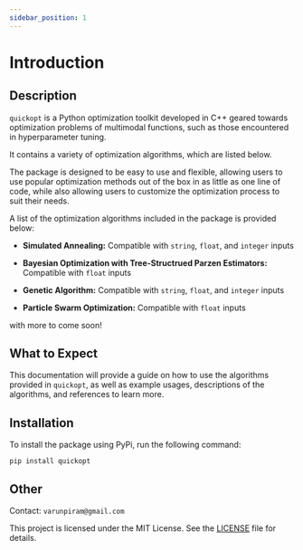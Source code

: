 ```yaml
---
sidebar_position: 1
---
```


# Introduction

## Description

`quickopt` is a Python optimization toolkit developed in C++ geared towards optimization problems of multimodal functions, such as those encountered in hyperparameter tuning. 

It contains a variety of optimization algorithms, which are listed below. 

The package is designed to be easy to use and flexible, allowing users to use popular optimization methods out of the box in as little as one line of code, while also allowing users to customize the optimization process to suit their needs. 

A list of the optimization algorithms included in the package is provided below:

- **Simulated Annealing:** Compatible with `string`, `float`, and `integer` inputs

- **Bayesian Optimization with Tree-Structrued Parzen Estimators:** Compatible with `float` inputs

- **Genetic Algorithm:** Compatible with `string`, `float`, and `integer` inputs

- **Particle Swarm Optimization:** Compatible with `float` inputs

with more to come soon!

## What to Expect

This documentation will provide a guide on how to use the algorithms provided in `quickopt`, as well as example usages, descriptions of the algorithms, and references to learn more.

## Installation
To install the package using PyPi, run the following command:
```
pip install quickopt
```

## Other

Contact: `varunpiram@gmail.com`

This project is licensed under the MIT License. See the [LICENSE](https://github.com/varunpiram/quickopt/blob/main/LICENSE) file for details.

